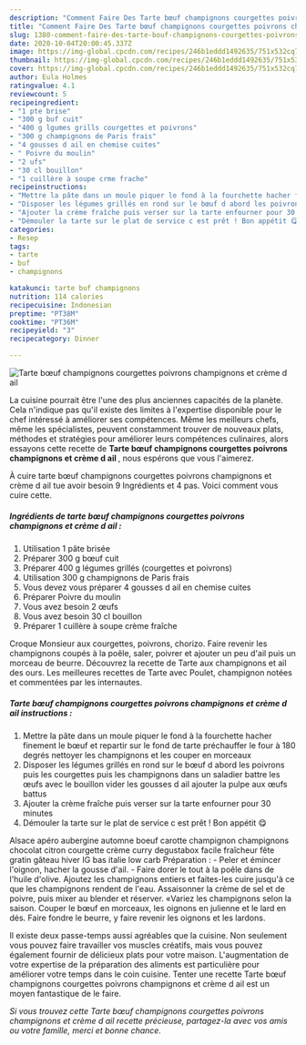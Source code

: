 ```yaml
---
description: "Comment Faire Des Tarte bœuf champignons courgettes poivrons champignons et crème d ail"
title: "Comment Faire Des Tarte bœuf champignons courgettes poivrons champignons et crème d ail"
slug: 1380-comment-faire-des-tarte-bouf-champignons-courgettes-poivrons-champignons-et-creme-d-ail
date: 2020-10-04T20:00:45.337Z
image: https://img-global.cpcdn.com/recipes/246b1eddd1492635/751x532cq70/tarte-boeuf-champignons-courgettes-poivrons-champignons-et-creme-d-ail-photo-principale-de-la-recette.jpg
thumbnail: https://img-global.cpcdn.com/recipes/246b1eddd1492635/751x532cq70/tarte-boeuf-champignons-courgettes-poivrons-champignons-et-creme-d-ail-photo-principale-de-la-recette.jpg
cover: https://img-global.cpcdn.com/recipes/246b1eddd1492635/751x532cq70/tarte-boeuf-champignons-courgettes-poivrons-champignons-et-creme-d-ail-photo-principale-de-la-recette.jpg
author: Eula Holmes
ratingvalue: 4.1
reviewcount: 5
recipeingredient:
- "1 pte brise"
- "300 g buf cuit"
- "400 g lgumes grills courgettes et poivrons"
- "300 g champignons de Paris frais"
- "4 gousses d ail en chemise cuites"
- " Poivre du moulin"
- "2 ufs"
- "30 cl bouillon"
- "1 cuillère à soupe crme frache"
recipeinstructions:
- "Mettre la pâte dans un moule piquer le fond à la fourchette hacher finement le bœuf et repartir sur le fond de tarte préchauffer le four à 180 degrés nettoyer les champignons et les couper en morceaux"
- "Disposer les légumes grillés en rond sur le bœuf d abord les poivrons puis les courgettes puis les champignons dans un saladier battre les œufs avec le bouillon vider les gousses d ail ajouter la pulpe aux œufs battus"
- "Ajouter la crème fraîche puis verser sur la tarte enfourner pour 30 minutes"
- "Démouler la tarte sur le plat de service c est prêt ! Bon appétit 😋"
categories:
- Resep
tags:
- tarte
- buf
- champignons

katakunci: tarte buf champignons 
nutrition: 114 calories
recipecuisine: Indonesian
preptime: "PT38M"
cooktime: "PT36M"
recipeyield: "3"
recipecategory: Dinner

---
```



![Tarte bœuf champignons courgettes poivrons champignons et crème d ail](https://img-global.cpcdn.com/recipes/246b1eddd1492635/751x532cq70/tarte-boeuf-champignons-courgettes-poivrons-champignons-et-creme-d-ail-photo-principale-de-la-recette.jpg)

La cuisine pourrait être l'une des plus anciennes capacités de la planète. Cela n'indique pas qu'il existe des limites à l'expertise disponible pour le chef intéressé à améliorer ses compétences. Même les meilleurs chefs, même les spécialistes, peuvent constamment trouver de nouveaux plats, méthodes et stratégies pour améliorer leurs compétences culinaires, alors essayons cette recette de <strong> Tarte bœuf champignons courgettes poivrons champignons et crème d ail </strong>, nous espérons que vous l'aimerez.

<!--inarticleads1-->

À cuire tarte bœuf champignons courgettes poivrons champignons et crème d ail tue avoir besoin 9 Ingrédients et 4 pas. Voici comment vous cuire cette.

##### Ingrédients de tarte bœuf champignons courgettes poivrons champignons et crème d ail :

1. Utilisation 1 pâte brisée
1. Préparer 300 g bœuf cuit
1. Préparer 400 g légumes grillés (courgettes et poivrons)
1. Utilisation 300 g champignons de Paris frais
1. Vous devez vous préparer 4 gousses d ail en chemise cuites
1. Préparer  Poivre du moulin
1. Vous avez besoin 2 œufs
1. Vous avez besoin 30 cl bouillon
1. Préparer 1 cuillère à soupe crème fraîche


Croque Monsieur aux courgettes, poivrons, chorizo. Faire revenir les champignons coupés à la poêle, saler, poivrer et ajouter un peu d&#39;ail puis un morceau de beurre. Découvrez la recette de Tarte aux champignons et ail des ours. Les meilleures recettes de Tarte avec Poulet, champignon notées et commentées par les internautes. 

<!--inarticleads2-->

##### Tarte bœuf champignons courgettes poivrons champignons et crème d ail instructions :

1. Mettre la pâte dans un moule piquer le fond à la fourchette hacher finement le bœuf et repartir sur le fond de tarte préchauffer le four à 180 degrés nettoyer les champignons et les couper en morceaux
1. Disposer les légumes grillés en rond sur le bœuf d abord les poivrons puis les courgettes puis les champignons dans un saladier battre les œufs avec le bouillon vider les gousses d ail ajouter la pulpe aux œufs battus
1. Ajouter la crème fraîche puis verser sur la tarte enfourner pour 30 minutes
1. Démouler la tarte sur le plat de service c est prêt ! Bon appétit 😋


Alsace apéro aubergine automne boeuf carotte champignon champignons chocolat citron courgette crème curry degustabox facile fraîcheur fête gratin gâteau hiver IG bas italie low carb Préparation : - Peler et émincer l&#39;oignon, hacher la gousse d&#39;ail. - Faire dorer le tout à la poêle dans de l&#39;huile d&#39;olive. Ajoutez les champignons entiers et faites-les cuire jusqu&#39;à ce que les champignons rendent de l&#39;eau. Assaisonner la crème de sel et de poivre, puis mixer au blender et réserver. «Variez les champignons selon la saison. Couper le bœuf en morceaux, les oignons en julienne et le lard en dés. Faire fondre le beurre, y faire revenir les oignons et les lardons. 

<!--inarticleads1-->

<p>
Il existe deux passe-temps aussi agréables que la cuisine. Non seulement vous pouvez faire travailler vos muscles créatifs, mais vous pouvez également fournir de délicieux plats pour votre maison. L'augmentation de votre expertise de la préparation des aliments est particulière pour améliorer votre temps dans le coin cuisine. Tenter une recette Tarte bœuf champignons courgettes poivrons champignons et crème d ail est un moyen fantastique de le faire.
</p>

<p>
<i>Si vous trouvez cette Tarte bœuf champignons courgettes poivrons champignons et crème d ail recette précieuse, partagez-la avec vos amis ou votre famille, merci et bonne chance.</i>
</p>

